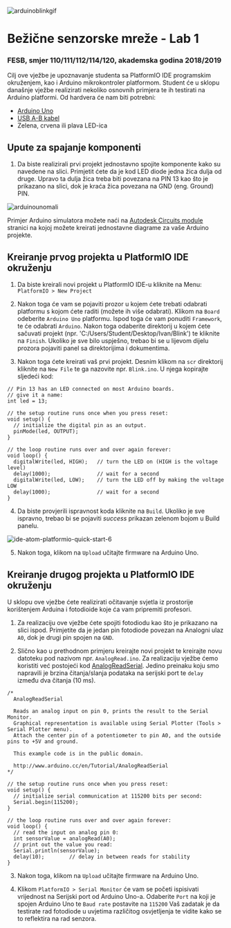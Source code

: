 ![arduinoblinkgif](https://cloud.githubusercontent.com/assets/8695815/23480241/8e5f41e0-fec7-11e6-8439-0f596aec5f54.gif)


# Bežične senzorske mreže - Lab 1

### FESB, smjer 110/111/112/114/120, akademska godina 2018/2019

Cilj ove vježbe je upoznavanje studenta sa PlatformIO IDE programskim okruženjem, kao i Arduino mikrokontroler platformom. Student će u sklopu današnje vježbe realizirati nekoliko osnovnih primjera te ih testirati na Arduino platformi. Od hardvera će nam biti potrebni:
- [Arduino Uno](https://www.adafruit.com/products/50)
- [USB A-B kabel](https://www.adafruit.com/products/62)
- Zelena, crvena ili plava LED-ica

## Upute za spajanje komponenti

1. Da biste realizirali prvi projekt jednostavno spojite komponente kako su navedene na slici. Primjetit ćete da je kod LED diode jedna žica dulja od druge. Upravo ta dulja žica treba biti povezana na PIN 13 kao što je prikazano na slici, dok je kraća žica povezana na GND (eng. Ground) PIN.

![arduinounomali](https://cloud.githubusercontent.com/assets/8695815/23481290/3e0e4fd4-fecb-11e6-8d90-3b66f4cdfd7a.PNG)

Primjer Arduino simulatora možete naći na [Autodesk Circuits module](https://circuits.io/circuits/4142024-simple-blink) stranici na kojoj možete kreirati jednostavne diagrame za vaše Arduino projekte.

## Kreiranje prvog projekta u PlatformIO IDE okruženju

1. Da biste kreirali novi projekt u PlatformIO IDE-u kliknite na Menu: ``PlatformIO > New Project``

2. Nakon toga će vam se pojaviti prozor u kojem ćete trebati odabrati platformu s kojom ćete raditi (možete ih više odabrati). Klikom na ``Board`` odeberite `Arduino Uno` platformu. Ispod toga će vam ponuditi ``Framework``, te će odabrati ``Arduino``. Nakon toga odaberite direktorij u kojem ćete sačuvati projekt (npr. 'C:/Users/Student/Desktop/Ivan/Blink') te kliknite na `Finish`. Ukoliko je sve bilo uspješno, trebao bi se u lijevom dijelu prozora pojaviti panel sa direktorijima i dokumentima.

3. Nakon toga ćete kreirati vaš prvi projekt. Desnim klikom na `scr` direktorij kliknite na `New File` te ga nazovite npr. `Blink.ino`. U njega kopirajte sljedeći kod:

```arduino
// Pin 13 has an LED connected on most Arduino boards.
// give it a name:
int led = 13;

// the setup routine runs once when you press reset:
void setup() {
  // initialize the digital pin as an output.
  pinMode(led, OUTPUT);
}

// the loop routine runs over and over again forever:
void loop() {
  digitalWrite(led, HIGH);   // turn the LED on (HIGH is the voltage level)
  delay(1000);               // wait for a second
  digitalWrite(led, LOW);    // turn the LED off by making the voltage LOW
  delay(1000);               // wait for a second
}
```

4. Da biste provjerili ispravnost koda kliknite na `Build`. Ukoliko je sve ispravno, trebao bi se pojaviti *success* prikazan zelenom bojom u Build panelu.

![ide-atom-platformio-quick-start-6](https://cloud.githubusercontent.com/assets/8695815/23480154/3a024bba-fec7-11e6-8604-65a1bb82c856.png)

5. Nakon toga, klikom na `Upload` učitajte firmware na Arduino Uno.

## Kreiranje drugog projekta u PlatformIO IDE okruženju

U sklopu ove vježbe ćete realizirati očitavanje svjetla iz prostorije korištenjem Arduina i fotodioide koje ća vam pripremiti profesori.

1. Za realizaciju ove vježbe ćete spojiti fotodiodu kao što je prikazano na slici ispod. Primjetite da je jedan pin fotodiode povezan na Analogni ulaz `A0`, dok je drugi pin spojen na `GND`.


2. Slično kao u prethodnom primjeru kreirajte novi projekt te kreirajte novu datoteku pod nazivom npr. `AnalogRead.ino`. Za realizaciju vježbe ćemo koristiti već postojeći kod [AnalogReadSerial](https://www.arduino.cc/en/Tutorial/AnalogReadSerial). Jedino preinaku koju smo napravili je brzina čitanja/slanja podataka na serijski port te `delay` između dva čitanja (10 ms).

```arduino
/*
  AnalogReadSerial

  Reads an analog input on pin 0, prints the result to the Serial Monitor.
  Graphical representation is available using Serial Plotter (Tools > Serial Plotter menu).
  Attach the center pin of a potentiometer to pin A0, and the outside pins to +5V and ground.

  This example code is in the public domain.

  http://www.arduino.cc/en/Tutorial/AnalogReadSerial
*/

// the setup routine runs once when you press reset:
void setup() {
  // initialize serial communication at 115200 bits per second:
  Serial.begin(115200);
}

// the loop routine runs over and over again forever:
void loop() {
  // read the input on analog pin 0:
  int sensorValue = analogRead(A0);
  // print out the value you read:
  Serial.println(sensorValue);
  delay(10);        // delay in between reads for stability
}
```

3. Nakon toga, klikom na `Upload` učitajte firmware na Arduino Uno.

3. Klikom ``PlatformIO > Serial Monitor`` će vam se početi ispisivati vrijednost na Serijski port od Arduino Uno-a. Odaberite ``Port`` na koji je spojen Arduino Uno te ``Baud rate`` postavite na ``115200``  Vaš zadatak je da testirate rad fotodiode u uvjetima različitog osvjetljenja te vidite kako se to reflektira na rad senzora.
